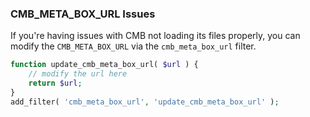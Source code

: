 ### CMB_META_BOX_URL Issues

If you're having issues with CMB not loading its files properly, you can modify the `CMB_META_BOX_URL` via the `cmb_meta_box_url` filter.

```php
function update_cmb_meta_box_url( $url ) {
	// modify the url here
	return $url;
}
add_filter( 'cmb_meta_box_url', 'update_cmb_meta_box_url' );
```
